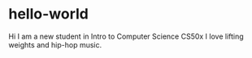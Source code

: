 # hello-world
Hi I am a new student in Intro to Computer Science CS50x
I love lifting weights and hip-hop music.
